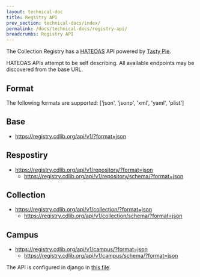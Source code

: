 ```yaml
---
layout: technical-doc 
title: Regsitry API 
prev_section: technical-docs/index/
permalink: /docs/technical-docs/registry-api/
breadcrumbs: Registry API
---
```


The Collection Registry has a [HATEOAS](http://en.wikipedia.org/wiki/HATEOAS) API powered by [Tasty Pie](http://tastypieapi.org).

HATEOAS APIs attempt to be self describing.  All available endpoints may be discovered from the base URL.

## Format
  The following formats are supported: ['json', 'jsonp', 'xml', 'yaml', 'plist']

## Base 
 * https://registry.cdlib.org/api/v1/?format=json

## Respostiry
 * https://registry.cdlib.org/api/v1/repository/?format=json
   * https://registry.cdlib.org/api/v1/repository/schema/?format=json

## Collection
 * https://registry.cdlib.org/api/v1/collection/?format=json
   * https://registry.cdlib.org/api/v1/collection/schema/?format=json

## Campus
  * https://registry.cdlib.org/api/v1/campus/?format=json
    *  https://registry.cdlib.org/api/v1/campus/schema/?format=json


The API is configured in django in [this file](https://github.com/ucldc/avram/blob/master/library_collection/api.py).
